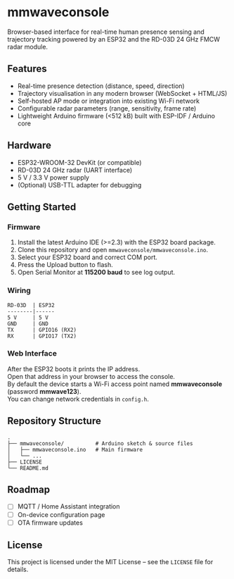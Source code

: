 # mmwaveconsole

Browser-based interface for real-time human presence sensing and trajectory tracking powered by an ESP32 and the RD-03D 24 GHz FMCW radar module.

## Features
- Real-time presence detection (distance, speed, direction)
- Trajectory visualisation in any modern browser (WebSocket + HTML/JS)
- Self-hosted AP mode or integration into existing Wi-Fi network
- Configurable radar parameters (range, sensitivity, frame rate)
- Lightweight Arduino firmware (<512 kB) built with ESP-IDF / Arduino core

## Hardware
- ESP32-WROOM-32 DevKit (or compatible)
- RD-03D 24 GHz radar (UART interface)
- 5 V / 3.3 V power supply
- (Optional) USB-TTL adapter for debugging

## Getting Started

### Firmware
1. Install the latest Arduino IDE (>=2.3) with the ESP32 board package.
2. Clone this repository and open `mmwaveconsole/mmwaveconsole.ino`.
3. Select your ESP32 board and correct COM port.
4. Press the Upload button to flash.
5. Open Serial Monitor at **115200 baud** to see log output.

### Wiring
```text
RD-03D  | ESP32
--------|------
5 V     | 5 V
GND     | GND
TX      | GPIO16 (RX2)
RX      | GPIO17 (TX2)
```

### Web Interface
After the ESP32 boots it prints the IP address.  
Open that address in your browser to access the console.  
By default the device starts a Wi-Fi access point named **mmwaveconsole** (password **mmwave123**).  
You can change network credentials in `config.h`.

## Repository Structure
```text
.
├── mmwaveconsole/          # Arduino sketch & source files
│   ├── mmwaveconsole.ino   # Main firmware
│   └── ...
├── LICENSE
└── README.md
```

## Roadmap
- [ ] MQTT / Home Assistant integration  
- [ ] On-device configuration page  
- [ ] OTA firmware updates

## License
This project is licensed under the MIT License – see the `LICENSE` file for details.
